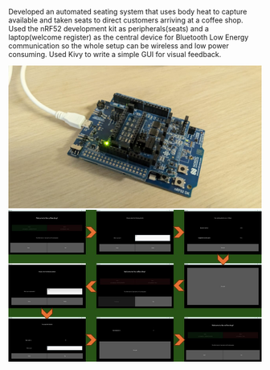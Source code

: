 Developed an automated seating system that uses body heat to capture available and taken seats to direct customers arriving at a coffee shop. 
Used the nRF52 development kit as peripherals(seats) and a laptop(welcome register) as the central device for Bluetooth Low Energy communication 
so the whole setup can be wireless and low power consuming. 
Used Kivy to write a simple GUI for visual feedback.

![alt text](https://github.com/IsuruPabasara/CoffeeShop/blob/main/MC.jpeg)
![alt text](https://github.com/IsuruPabasara/CoffeeShop/blob/main/Slide1.JPG)
